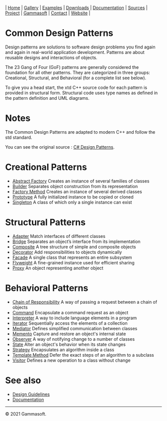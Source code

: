 | [Home](home.md) | [Gallery](gallery.md) | [Examples](examples.md) | [Downloads](downloads.md) | [Documentation](documentation.md) | [Sources](https://github.com/gammasoft71/xtd) | [Project](https://sourceforge.net/projects/xtdpro/) | [Gammasoft](gammasoft.md)  | [Contact](contact.md) | [Website](https://gammasoft71.wixsite.com/xtdpro) |

# Common Design Patterns

Design patterns are solutions to software design problems you find again and again in real-world application development. Patterns are about reusable designs and interactions of objects.

The 23 Gang of Four (GoF) patterns are generally considered the foundation for all other patterns. They are categorized in three groups: Creational, Structural, and Behavioral (for a complete list see below).

To give you a head start, the xtd C++ source code for each pattern is provided in structural form. Structural code uses type names as defined in the pattern definition and UML diagrams.

# Notes

The Common Design Patterns are adapted to modern C++ and follow the std standard.

You can see the original source : [C# Design Patterns](https://www.dofactory.com/net/design-patterns).

# Creational Patterns

* [Abstract Factory](abstract_factory.md) Creates an instance of several families of classes
* [Builder](builder.md) Separates object construction from its representation
* [Factory Method](factory_method.md) Creates an instance of several derived classes
* [Prototype](prototype.md) A fully initialized instance to be copied or cloned
* [Singleton](singleton.md) A class of which only a single instance can exist

# Structural Patterns

* [Adapter](adapter.md) Match interfaces of different classes
* [Bridge](bridge.md) Separates an object’s interface from its implementation
* [Composite](composite.md) A tree structure of simple and composite objects
* [Decorator](decorator.md) Add responsibilities to objects dynamically
* [Facade](facade.md) A single class that represents an entire subsystem
* [Flyweight](flyweight.md) A fine-grained instance used for efficient sharing
* [Proxy](proxy.md) An object representing another object

# Behavioral Patterns

* [Chain of Responsibility](chain_oof_responsibility.md) A way of passing a request between a chain of objects
* [Command](command.md) Encapsulate a command request as an object
* [Interpreter](interpreter.md) A way to include language elements in a program
* [Iterator](iterator.md) Sequentially access the elements of a collection
* [Mediator](mediator.md) Defines simplified communication between classes
* [Memento](memento.md) Capture and restore an object's internal state
* [Observer](observer.md) A way of notifying change to a number of classes
* [State](state.md) Alter an object's behavior when its state changes
* [Strategy](strategy.md) Encapsulates an algorithm inside a class
* [Template Method](template_method.md) Defer the exact steps of an algorithm to a subclass
* [Visitor](visitor.md) Defines a new operation to a class without change

# See also

* [Design Guidelines](design_guidelines.md)
* [Documentation](documentation.md)

______________________________________________________________________________________________

© 2021 Gammasoft.
